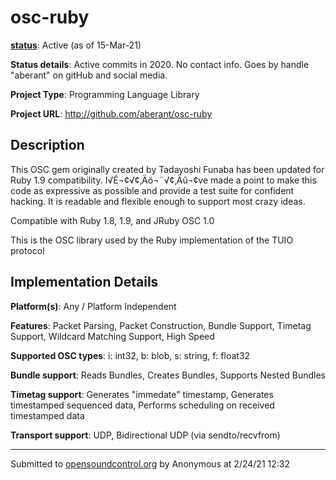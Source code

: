 # osc-ruby

**[status](../implementation-status.html)**: Active (as of 15-Mar-21)

**Status details**: 
Active commits in 2020.  No contact info.  Goes by handle "aberant" on gitHub and social media.

**Project Type**: Programming Language Library

**Project URL**: <http://github.com/aberant/osc-ruby>

## Description

This OSC gem originally created by Tadayoshi Funaba has been updated for Ruby 1.9 compatibility. I√É¬¢√¢‚Äö¬¨√¢‚Äû¬¢ve made a point to make this code as expressive as possible and provide a test suite for confident hacking. It is readable and flexible enough to support most crazy ideas. <p> Compatible with Ruby 1.8, 1.9, and JRuby OSC 1.0 <p> This is the OSC library used by the Ruby implementation of the TUIO protocol

## Implementation Details

**Platform(s)**: Any / Platform Independent

**Features**: Packet Parsing, Packet Construction, Bundle Support, Timetag Support, Wildcard Matching Support, High Speed

**Supported OSC types**: i: int32, b: blob, s: string, f: float32

**Bundle support**: Reads Bundles, Creates Bundles, Supports Nested Bundles

**Timetag support**: Generates "immedate" timestamp, Generates timestamped sequenced data, Performs scheduling on received timestamped data

**Transport support**: UDP, Bidirectional UDP (via sendto/recvfrom)

---
Submitted to [opensoundcontrol.org](https://opensoundcontrol.org) by Anonymous at 2/24/21 12:32
